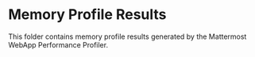 # Memory Profile Results

This folder contains memory profile results generated by the Mattermost WebApp Performance Profiler.
